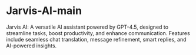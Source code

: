 # Jarvis-AI-main
Jarvis AI:  A versatile AI assistant powered by GPT-4.5, designed to streamline tasks, boost productivity, and enhance communication. Features include seamless chat translation, message refinement, smart replies, and AI-powered insights.
